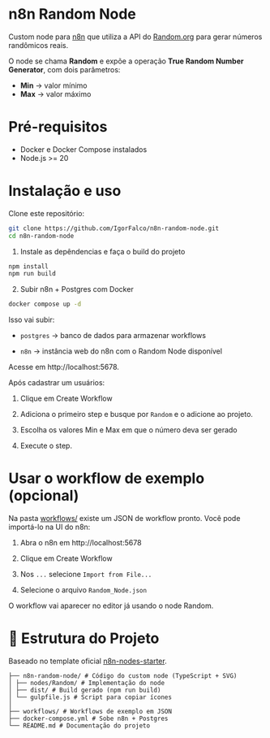 # n8n Random Node

Custom node para [n8n](https://n8n.io/) que utiliza a API do [Random.org](https://www.random.org/) para gerar números randômicos reais.

O node se chama **Random** e expõe a operação **True Random Number Generator**, com dois parâmetros:
- **Min** → valor mínimo
- **Max** → valor máximo

# Pré-requisitos

- Docker e Docker Compose instalados
- Node.js >= 20

# Instalação e uso

Clone este repositório:

``` bash
git clone https://github.com/IgorFalco/n8n-random-node.git
cd n8n-random-node
```

1. Instale as depêndencias e faça o build do projeto

``` bash
npm install
npm run build
```

2. Subir n8n + Postgres com Docker

``` bash
docker compose up -d
```

Isso vai subir:

- `postgres` → banco de dados para armazenar workflows

- `n8n` → instância web do n8n com o Random Node disponível

Acesse em http://localhost:5678.

Após cadastrar um usuários:

1. Clique em Create Workflow

2. Adiciona o primeiro step e busque por `Random` e o adicione ao projeto.

3. Escolha os valores Min e Max em que o número deva ser gerado

4. Execute o step.

# Usar o workflow de exemplo (opcional)

Na pasta [workflows/](./workflows) existe um JSON de workflow pronto.
Você pode importá-lo na UI do n8n:

1. Abra o n8n em http://localhost:5678

2. Clique em Create Workflow

3. Nos `...` selecione `Import from File...`

4. Selecione o arquivo `Random_Node.json`

O workflow vai aparecer no editor já usando o node Random.

# 📂 Estrutura do Projeto

Baseado no template oficial [n8n-nodes-starter](https://github.com/n8n-io/n8n-nodes-starter).

```
├── n8n-random-node/ # Código do custom node (TypeScript + SVG)
│ ├── nodes/Random/ # Implementação do node
│ ├── dist/ # Build gerado (npm run build)
│ └── gulpfile.js # Script para copiar ícones
│
├── workflows/ # Workflows de exemplo em JSON
├── docker-compose.yml # Sobe n8n + Postgres
└── README.md # Documentação do projeto
```